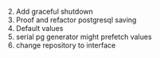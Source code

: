 2. Add graceful shutdown
3. Proof and refactor postgresql saving
4. Default values
6. serial pg generator might prefetch values
7. change repository to interface